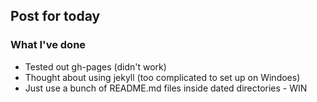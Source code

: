 ## Post for today

### What I've done

* Tested out gh-pages (didn't work)
* Thought about using jekyll (too complicated to set up on Windoes)
* Just use a bunch of README.md files inside dated directories - WIN
